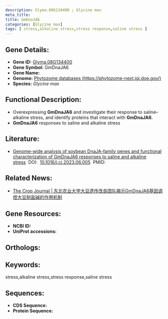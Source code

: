 ```yaml
---
description: Glyma.08G134400 ; Glycine max
meta_title:
title: GmDnaJA6
categories: [Glycine max]
tags: [ stress,alkaline stress,stress response,saline stress ]
---
```


## Gene Details:
- **Gene ID:**	[Glyma.08G134400]()
- **Gene Symbol:** GmDnaJA6
- **Gene Name:** 
- **Genome:** [Phytozome databases (https://phytozome-next.jgi.doe.gov/)]()
- **Species:** *Glycine max*

## Functional Description:
   - Overexpressing **GmDnaJA6** and investigate their response to saline–alkaline stress, and identify proteins that interact with **GmDnaJA6**.
   - **GmDnaJA6** responses to saline and alkaline stress

## Literature:
   - [Genome-wide analysis of soybean DnaJA-family genes and functional characterization of GmDnaJA6 responses to saline and alkaline stress]( https://www.sciencedirect.com/science/article/pii/S2214514123000867)&nbsp;&nbsp;DOI:&nbsp;&nbsp;[10.1016/j.cj.2023.06.005](https://www.sciencedirect.com/science/article/pii/S2214514123000867)&nbsp;&nbsp;PMID:&nbsp;&nbsp;[](https://pubmed.ncbi.nlm.nih.gov//)

## Related News:
   - [The Crop Journal | 东北农业大学大豆遗传改良团队揭示GmDnaJA6基因调控大豆耐盐碱的作用机制](https://mp.weixin.qq.com/s?__biz=Mzg3MDEwNDEyMg==&mid=2247555488&idx=3&sn=f34e114a820e08f9c835b5498b47acf9&chksm=e980f6bfb2cfa85c75b22263bfe20599fb0c0173c8503072cde763934c844152563ce16ba0cf&scene=27#wechat_redirect)

## Gene Resources:
- **NCBI ID:** [](https://www.ncbi.nlm.nih.gov/gene/?term=)
- **UniProt accessions:** [](https://www.uniprot.org/uniprotkb//entry)

## Orthologs:

## Keywords:
stress,alkaline stress,stress response,saline stress

## Sequences:
- **CDS Sequence:**
- **Protein Sequence:**
